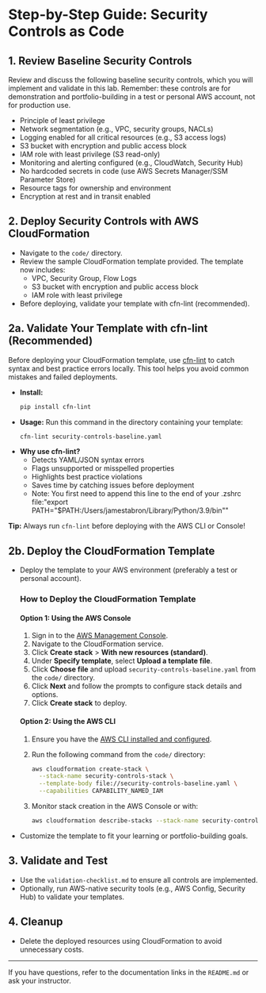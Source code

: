 # Step-by-Step Guide: Security Controls as Code

## 1. Review Baseline Security Controls
Review and discuss the following baseline security controls, which you will implement and validate in this lab. Remember: these controls are for demonstration and portfolio-building in a test or personal AWS account, not for production use.

- Principle of least privilege
- Network segmentation (e.g., VPC, security groups, NACLs)
- Logging enabled for all critical resources (e.g., S3 access logs)
- S3 bucket with encryption and public access block
- IAM role with least privilege (S3 read-only)
- Monitoring and alerting configured (e.g., CloudWatch, Security Hub)
- No hardcoded secrets in code (use AWS Secrets Manager/SSM Parameter Store)
- Resource tags for ownership and environment
- Encryption at rest and in transit enabled

## 2. Deploy Security Controls with AWS CloudFormation
- Navigate to the `code/` directory.
- Review the sample CloudFormation template provided. The template now includes:
  - VPC, Security Group, Flow Logs
  - S3 bucket with encryption and public access block
  - IAM role with least privilege
- Before deploying, validate your template with cfn-lint (recommended).

## 2a. Validate Your Template with cfn-lint (Recommended)

Before deploying your CloudFormation template, use [cfn-lint](https://github.com/aws-cloudformation/cfn-lint) to catch syntax and best practice errors locally. This tool helps you avoid common mistakes and failed deployments.

- **Install:**
  ```sh
  pip install cfn-lint
  ```
- **Usage:**
  Run this command in the directory containing your template:
  ```sh
  cfn-lint security-controls-baseline.yaml
  ```
- **Why use cfn-lint?**
  - Detects YAML/JSON syntax errors
  - Flags unsupported or misspelled properties
  - Highlights best practice violations
  - Saves time by catching issues before deployment
  - Note: You first need to append this line to the end of your .zshrc file:"export PATH="$PATH:/Users/jamestabron/Library/Python/3.9/bin""

**Tip:** Always run `cfn-lint` before deploying with the AWS CLI or Console!

## 2b. Deploy the CloudFormation Template

- Deploy the template to your AWS environment (preferably a test or personal account).

  ### How to Deploy the CloudFormation Template

  #### Option 1: Using the AWS Console
  1. Sign in to the [AWS Management Console](https://console.aws.amazon.com/).
  2. Navigate to the CloudFormation service.
  3. Click **Create stack** > **With new resources (standard)**.
  4. Under **Specify template**, select **Upload a template file**.
  5. Click **Choose file** and upload `security-controls-baseline.yaml` from the `code/` directory.
  6. Click **Next** and follow the prompts to configure stack details and options.
  7. Click **Create stack** to deploy.

  #### Option 2: Using the AWS CLI
  1. Ensure you have the [AWS CLI installed and configured](https://docs.aws.amazon.com/cli/latest/userguide/cli-chap-configure.html).
  2. Run the following command from the `code/` directory:

     ```sh
     aws cloudformation create-stack \
       --stack-name security-controls-stack \
       --template-body file://security-controls-baseline.yaml \
       --capabilities CAPABILITY_NAMED_IAM
     ```

  3. Monitor stack creation in the AWS Console or with:
     ```sh
     aws cloudformation describe-stacks --stack-name security-controls-stack
     ```

- Customize the template to fit your learning or portfolio-building goals.

## 3. Validate and Test
- Use the `validation-checklist.md` to ensure all controls are implemented.
- Optionally, run AWS-native security tools (e.g., AWS Config, Security Hub) to validate your templates.

## 4. Cleanup
- Delete the deployed resources using CloudFormation to avoid unnecessary costs.

---

If you have questions, refer to the documentation links in the `README.md` or ask your instructor.
